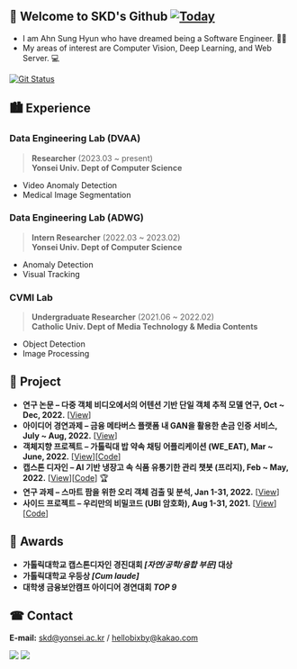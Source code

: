 ## 👋 Welcome to SKD's Github [![Today](https://hits.seeyoufarm.com/api/count/incr/badge.svg?url=https%3A%2F%2Fgithub.com%2Fskiddieahn&count_bg=%2379C83D&title_bg=%23555555&icon=&icon_color=%23E7E7E7&title=hits&edge_flat=false)](https://hits.seeyoufarm.com)

- I am Ahn Sung Hyun who have dreamed being a Software Engineer. 👨‍💻
- My areas of interest are Computer Vision, Deep Learning, and Web Server. 💻

[![Git Status](https://github-readme-stats.vercel.app/api?username=skiddieahn)](https://github.com/Ign0reLee)

<!-- ![Top Langs](https://github-readme-stats.vercel.app/api/top-langs/?username=skiddieahn&layout=compact) -->

## 🏙 Experience
### Data Engineering Lab (DVAA)
> **Researcher** (2023.03 ~ present)   
> **Yonsei Univ. Dept of Computer Science**
- Video Anomaly Detection
- Medical Image Segmentation

### Data Engineering Lab (ADWG)
> **Intern Researcher** (2022.03 ~ 2023.02)   
> **Yonsei Univ. Dept of Computer Science**
- Anomaly Detection
- Visual Tracking

### CVMI Lab 
> **Undergraduate Researcher** (2021.06 ~ 2022.02)   
> **Catholic Univ. Dept of Media Technology & Media Contents**
- Object Detection 
- Image Processing

## 📜 Project
- **연구 논문 – 다중 객체 비디오에서의 어텐션 기반 단일 객체 추적 모델 연구, Oct ~ Dec, 2022.** [[View](https://shacoding.com/2022/12/24/%eb%8b%a8%ec%9d%bc-%ea%b0%9d%ec%b2%b4-%ec%b6%94%ec%a0%81-%eb%aa%a8%eb%8d%b8-%ec%97%b0%ea%b5%ac-%ed%95%99%ed%9a%8c-%ea%b2%8c%ec%9e%ac-%eb%85%bc%eb%ac%b8/)]
- **아이디어 경연과제 – 금융 메타버스 플랫폼 내 GAN을 활용한 손금 인증 서비스, July ~ Aug, 2022.** [[View](https://shacoding.com/2022/08/14/gan%ec%9d%84-%ed%99%9c%ec%9a%a9%ed%95%9c-%ec%86%90%ea%b8%88-%ec%9d%b8%ec%a6%9d-%ec%84%9c%eb%b9%84%ec%8a%a4-%ed%94%84%eb%a1%9c%ec%a0%9d%ed%8a%b8-%ec%95%84%ec%9d%b4%eb%94%94%ec%96%b4/)]
- **객체지향 프로젝트 – 가톨릭대 밥 약속 채팅 어플리케이션 (WE_EAT), Mar ~ June, 2022.** [[View](https://shacoding.com/2022/06/14/%ea%b0%80%ed%86%a8%eb%a6%ad%eb%8c%80-%eb%b0%a5-%ec%95%bd%ec%86%8d-%ec%b1%84%ed%8c%85-%ec%95%b1-%ea%b0%9d%ec%b2%b4%ec%a7%80%ed%96%a5-%ed%94%84%eb%a1%9c%ec%a0%9d%ed%8a%b8/)][[Code](https://github.com/SkiddieAhn/Project-App-WE_EAT)]
- **캡스톤 디자인 – AI 기반 냉장고 속 식품 유통기한 관리 챗봇 (프리지), Feb ~ May, 2022.**  [[View](https://shacoding.com/2022/06/05/ai-%ea%b8%b0%eb%b0%98-%eb%83%89%ec%9e%a5%ea%b3%a0-%ec%9c%a0%ed%86%b5%ea%b8%b0%ed%95%9c-%ea%b4%80%eb%a6%ac-%ec%b1%97%eb%b4%87-%ec%ba%a1%ec%8a%a4%ed%86%a4-%ed%94%84%eb%a1%9c%ec%a0%9d%ed%8a%b8/)][[Code](https://github.com/SkiddieAhn/Project-ChatBot-Fridge)] 🏆
- **연구 과제 – 스마트 팜을 위한 오리 객체 검출 및 분석, Jan 1-31, 2022.** [[View](https://shacoding.com/2022/02/07/%ec%97%b0%ea%b5%ac-%ea%b3%bc%ec%a0%9c-duck-farm-604-project/)]
- **사이드 프로젝트 – 우리만의 비밀코드 (UBI 암호화), Aug 1-31, 2021.** [[View](https://shacoding.com/2021/12/20/%ec%9a%b0%eb%a6%ac%eb%a7%8c%ec%9d%98-%eb%b9%84%eb%b0%80%ec%bd%94%eb%93%9c-ubi-%ec%95%94%ed%98%b8%ed%99%94/)][[Code](https://github.com/SkiddieAhn/Project-ChatBot-UBI)]

## 🏅 Awards
- **가톨릭대학교 캡스톤디자인 경진대회 <i>[자연/공학/융합 부문]</i> 대상**
- **가톨릭대학교 우등상 <i>[Cum laude]</i>**
- **대학생 금융보안캠프 아이디어 경연대회 <i>TOP 9</i>**

## ☎ Contact
**E-mail:** skd@yonsei.ac.kr / hellobixby@kakao.com
</p>
<p>
<a href="https://shacoding.com/" target="_blank">
<img src="https://img.shields.io/badge/Tech Blog-21759B?style=flat-square&logo=wordpress&logoColor=white" /></a>
<a href="https://blog.naver.com/godsome_28" target="_blank">
<img src="https://img.shields.io/badge/Daily Blog-03C75A?style=flat-square&logo=Naver&logoColor=white" /></a>
</p>
